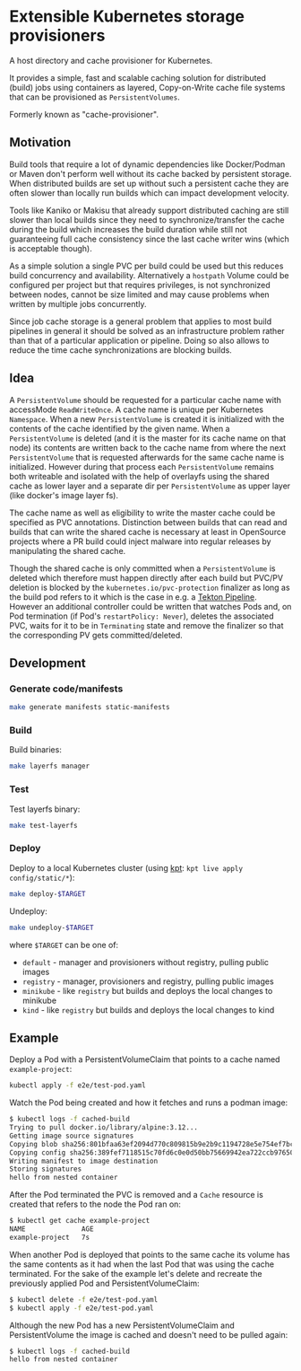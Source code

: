 # Extensible Kubernetes storage provisioners

A host directory and cache provisioner for Kubernetes.  

It provides a simple, fast and scalable caching solution for distributed (build) jobs using containers as layered, Copy-on-Write cache file systems that can be provisioned as `PersistentVolumes`.  

Formerly known as "cache-provisioner".

## Motivation

Build tools that require a lot of dynamic dependencies like Docker/Podman or
Maven don't perform well without its cache backed by persistent storage.
When distributed builds are set up without such a persistent cache
they are often slower than locally run builds which can impact development
velocity.  

Tools like Kaniko or Makisu that already support distributed caching are still
slower than local builds since they need to synchronize/transfer the cache
during the build which increases the build duration while still not guaranteeing
full cache consistency since the last cache writer wins (which is acceptable though).  

As a simple solution a single PVC per build could be used but this reduces build concurrency and availability.
Alternatively a `hostpath` Volume could be configured per project but that requires privileges,
is not synchronized between nodes, cannot be size limited and may cause problems
when written by multiple jobs concurrently.  

Since job cache storage is a general problem that applies to most build
pipelines in general it should be solved as an infrastructure problem rather
than that of a particular application or pipeline.
Doing so also allows to reduce the time cache synchronizations are blocking builds.

## Idea

A `PersistentVolume` should be requested for a particular cache name with accessMode `ReadWriteOnce`.
A cache name is unique per Kubernetes `Namespace`.
When a new `PersistentVolume` is created it is initialized with the contents
of the cache identified by the given name.
When a `PersistentVolume` is deleted (and it is the master for its cache name on that node)
its contents are written back to the cache name from where the next `PersistentVolume`
that is requested afterwards for the same cache name is initialized.
However during that process each `PersistentVolume` remains both writeable
and isolated with the help of overlayfs using the shared cache as lower layer
and a separate dir per `PersistentVolume` as upper layer (like docker's image layer fs).  

The cache name as well as eligibility to write the master cache could be
specified as PVC annotations. Distinction between builds that can read and
builds that can write the shared cache is necessary at least in OpenSource
projects where a PR build could inject malware into regular releases
by manipulating the shared cache.  

Though the shared cache is only committed when a `PersistentVolume` is deleted
which therefore must happen directly after each build but PVC/PV deletion is
blocked by the `kubernetes.io/pvc-protection` finalizer as long as the build
pod refers to it which is the case in e.g. a
[Tekton Pipeline](https://github.com/tektoncd/pipeline/blob/v0.15.1/docs/pipelineruns.md#specifying-resources).
However an additional controller could be written that watches Pods and,
on Pod termination (if Pod's `restartPolicy: Never`), deletes the associated PVC,
waits for it to be in `Terminating` state and remove the finalizer
so that the corresponding PV gets committed/deleted.


## Development

### Generate code/manifests

```sh
make generate manifests static-manifests
```

### Build
Build binaries:
```sh
make layerfs manager
```

### Test
Test layerfs binary:
```sh
make test-layerfs
```

### Deploy

Deploy to a local Kubernetes cluster (using [kpt](https://github.com/GoogleContainerTools/kpt): `kpt live apply config/static/*`):
```sh
make deploy-$TARGET
```
Undeploy:
```sh
make undeploy-$TARGET
```
where `$TARGET` can be one of:
* `default` - manager and provisioners without registry, pulling public images
* `registry` - manager, provisioners and registry, pulling public images
* `minikube` - like `registry` but builds and deploys the local changes to minikube
* `kind` - like `registry` but builds and deploys the local changes to kind

## Example

Deploy a Pod with a PersistentVolumeClaim that points to a cache named `example-project`:
```sh
kubectl apply -f e2e/test-pod.yaml
```
Watch the Pod being created and how it fetches and runs a podman image:
```sh
$ kubectl logs -f cached-build
Trying to pull docker.io/library/alpine:3.12...
Getting image source signatures
Copying blob sha256:801bfaa63ef2094d770c809815b9e2b9c1194728e5e754ef7bc764030e140cea
Copying config sha256:389fef7118515c70fd6c0e0d50bb75669942ea722ccb976507d7b087e54d5a23
Writing manifest to image destination
Storing signatures
hello from nested container
```

After the Pod terminated the PVC is removed and a `Cache` resource is created that refers to the node the Pod ran on:
```sh
$ kubectl get cache example-project
NAME              AGE
example-project   7s
```

When another Pod is deployed that points to the same cache its volume has the same contents as it had when the last Pod that was using the cache terminated.
For the sake of the example let's delete and recreate the previously applied Pod and PersistentVolumeClaim:
```sh
$ kubectl delete -f e2e/test-pod.yaml
$ kubectl apply -f e2e/test-pod.yaml
```

Although the new Pod has a new PersistentVolumeClaim and PersistentVolume the image is cached and doesn't need to be pulled again:
```sh
$ kubectl logs -f cached-build
hello from nested container
```
